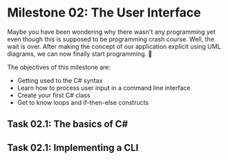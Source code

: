# Milestone 02: The User Interface

Maybe you have been wondering why there wasn't any programming yet even though this is supposed to be programming crash course. Well, the wait is over. After making the concept of our application explicit using UML diagrams, we can now finally start programming. 🥳

The objectives of this milestone are:

- Getting used to the C# syntax
- Learn how to process user input in a command line interface
- Create your first C# class
- Get to know loops and if-then-else constructs

## Task 02.1: The basics of C# 

## Task 02.1: Implementing a CLI

